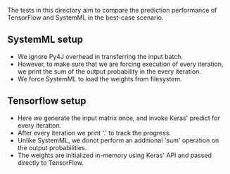 <!--
{% comment %}
Licensed to the Apache Software Foundation (ASF) under one or more
contributor license agreements.  See the NOTICE file distributed with
this work for additional information regarding copyright ownership.
The ASF licenses this file to you under the Apache License, Version 2.0
(the "License"); you may not use this file except in compliance with
the License.  You may obtain a copy of the License at

http://www.apache.org/licenses/LICENSE-2.0

Unless required by applicable law or agreed to in writing, software
distributed under the License is distributed on an "AS IS" BASIS,
WITHOUT WARRANTIES OR CONDITIONS OF ANY KIND, either express or implied.
See the License for the specific language governing permissions and
limitations under the License.
{% endcomment %}
-->

The tests in this directory aim to compare the prediction performance of TensorFlow and SystemML 
in the best-case scenario. 

## SystemML setup
- We ignore Py4J overhead in transferring the input batch.
- However, to make sure that we are forcing execution of every iteration, we print the sum of the output probability in the every iteration.
- We force SystemML to load the weights from filesystem.

## Tensorflow setup
- Here we generate the input matrix once, and invoke Keras' predict for every iteration. 
- After every iteration we print '.' to track the progress.
- Unlike SystemML, we donot perform an additional 'sum' operation on the output probabilities.
- The weights are initialized in-memory using Keras' API and passed directly to TensorFlow.
